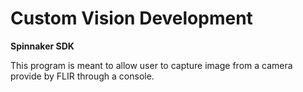 ﻿# Custom Vision Development

**Spinnaker SDK**

This program is meant to allow user to capture image from a camera provide by FLIR through a console.
